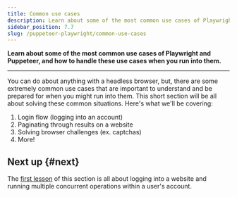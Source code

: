 ```yaml
---
title: Common use cases
description: Learn about some of the most common use cases of Playwright and Puppeteer, and how to handle these use cases when you run into them.
sidebar_position: 7.7
slug: /puppeteer-playwright/common-use-cases
---
```


**Learn about some of the most common use cases of Playwright and Puppeteer, and how to handle these use cases when you run into them.**

---

You can do about anything with a headless browser, but, there are some extremely common use cases that are important to understand and be prepared for when you might run into them. This short section will be all about solving these common situations. Here's what we'll be covering:

1. Login flow (logging into an account)
2. Paginating through results on a website
3. Solving browser challenges (ex. captchas)
4. More!

## Next up {#next}

The [first lesson](./logging_into_a_website.md) of this section is all about logging into a website and running multiple concurrent operations within a user's account.
